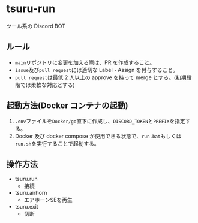 # tsuru-run

ツール系の Discord BOT

## ルール

- `main`リポジトリに変更を加える際は、PR を作成すること。
- `issue`及び`pull request`には適切な Label・Assign を付与すること。
- `pull request`は最低 2 人以上の approve を持って merge とする。(初期段階では柔軟な対応とする)

## 起動方法(Docker コンテナの起動)

1. `.env`ファイルを`Docker/go`直下に作成し、`DISCORD_TOKEN`と`PREFIX`を指定する。
1. Docker 及び docker compose が使用できる状態で、`run.bat`もしくは`run.sh`を実行することで起動する。

## 操作方法

- tsuru.run
  - 接続
- tsuru.airhorn
  - エアホーンSEを再生
- tsuru.exit
  - 切断

